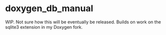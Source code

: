 # doxygen_db_manual
WIP. Not sure how this will be eventually be released. Builds on work on the sqlite3 extension in my Doxygen fork.
